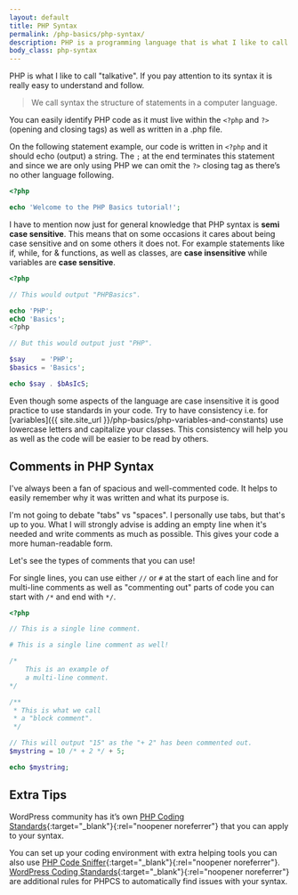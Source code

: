 ```yaml
---
layout: default
title: PHP Syntax
permalink: /php-basics/php-syntax/
description: PHP is a programming language that is what I like to call &quot;talkative&quot; by itself so if you pay attention to its syntax it is really easy to understand.
body_class: php-syntax
---
```

PHP is what I like to call "talkative". If you pay attention to its syntax it is really easy to understand and follow.

> We call syntax the structure of statements in a computer language.

You can easily identify PHP code as it must live within the `<?php` and `?>` (opening and closing tags) as well as written in a .php file.

On the following statement example, our code is written in `<?php` and it should echo (output) a string. The `;` at the end terminates this statement and since we are only using PHP we can omit the `?>` closing tag as there’s no other language following.

```php
<?php

echo 'Welcome to the PHP Basics tutorial!';
```

I have to mention now just for general knowledge that PHP syntax is **semi case sensitive**. This means that on some occasions it cares about being case sensitive and on some others it does not. For example statements like if, while, for & functions, as well as classes, are **case insensitive** while variables are **case sensitive**.

```php
<?php

// This would output "PHPBasics".

echo 'PHP';
eChO 'Basics';
<?php

// But this would output just "PHP".

$say    = 'PHP';
$basics = 'Basics';

echo $say . $bAsIcS;
```

Even though some aspects of the language are case insensitive it is good practice to use standards in your code. Try to have consistency i.e. for [variables]({{ site.site_url }}/php-basics/php-variables-and-constants) use lowercase letters and capitalize your classes. This consistency will help you as well as the code will be easier to be read by others.

## Comments in PHP Syntax

I've always been a fan of spacious and well-commented code. It helps to easily remember why it was written and what its purpose is.

I'm not going to debate "tabs" vs "spaces". I personally use tabs, but that's up to you. What I will strongly advise is adding an empty line when it's needed and write comments as much as possible. This gives your code a more human-readable form.

Let's see the types of comments that you can use!

For single lines, you can use either `//` or `#` at the start of each line and for multi-line comments as well as "commenting out" parts of code you can start with `/*` and end with `*/`.


```php
<?php

// This is a single line comment.

# This is a single line comment as well!

/*
    This is an example of
    a multi-line comment.
*/

/**
 * This is what we call
 * a "block comment".
 */

// This will output "15" as the "+ 2" has been commented out.
$mystring = 10 /* + 2 */ + 5;

echo $mystring;
```

## Extra Tips

WordPress community has it’s own [PHP Coding Standards](https://developer.wordpress.org/coding-standards/wordpress-coding-standards/php/){:target="_blank"}{:rel="noopener noreferrer"} that you can apply to your syntax.

You can set up your coding environment with extra helping tools you can also use [PHP Code Sniffer](https://github.com/squizlabs/PHP_CodeSniffer){:target="_blank"}{:rel="noopener noreferrer"}. [WordPress Coding Standards](https://github.com/WordPress/WordPress-Coding-Standards){:target="_blank"}{:rel="noopener noreferrer"} are additional rules for PHPCS to automatically find issues with your syntax.